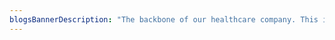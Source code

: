 ```yaml
---
blogsBannerDescription: "The backbone of our healthcare company. This is the place where the ‘magic’ happens."
---
```

